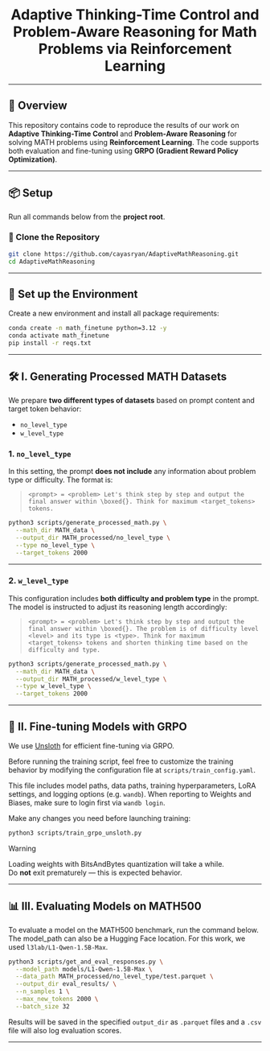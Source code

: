 <div align="center">
  <h1>Adaptive Thinking-Time Control and Problem-Aware Reasoning for Math Problems via Reinforcement Learning</h1>
</div>

---

## 🧠 Overview

This repository contains code to reproduce the results of our work on **Adaptive Thinking-Time Control** and **Problem-Aware Reasoning** for solving MATH problems using **Reinforcement Learning**. The code supports both evaluation and fine-tuning using **GRPO (Gradient Reward Policy Optimization)**.

---

## 📦 Setup

Run all commands below from the **project root**.

### 📁 Clone the Repository

```bash
git clone https://github.com/cayasryan/AdaptiveMathReasoning.git
cd AdaptiveMathReasoning
```
---

## 🧪 Set up the Environment

Create a new environment and install all package requirements:

```bash
conda create -n math_finetune python=3.12 -y
conda activate math_finetune
pip install -r reqs.txt
```
---

## 🛠️ I. Generating Processed MATH Datasets

We prepare **two different types of datasets** based on prompt content and target token behavior:
- `no_level_type`
- `w_level_type`

### 1. `no_level_type`

In this setting, the prompt **does not include** any information about problem type or difficulty. The format is:

> `<prompt> = <problem> Let's think step by step and output the final answer within \boxed{}. Think for maximum <target_tokens> tokens.`

```bash
python3 scripts/generate_processed_math.py \
  --math_dir MATH_data \
  --output_dir MATH_processed/no_level_type \
  --type no_level_type \
  --target_tokens 2000
```
---

### 2. `w_level_type`

This configuration includes **both difficulty and problem type** in the prompt. The model is instructed to adjust its reasoning length accordingly:

> `<prompt> = <problem> Let's think step by step and output the final answer within \boxed{}. The problem is of difficulty level <level> and its type is <type>. Think for maximum <target_tokens> tokens and shorten thinking time based on the difficulty and type.`

```bash
python3 scripts/generate_processed_math.py \
  --math_dir MATH_data \
  --output_dir MATH_processed/w_level_type \
  --type w_level_type \
  --target_tokens 2000
```
---

## 🧬 II. Fine-tuning Models with GRPO

We use [Unsloth](https://github.com/unslothai/unsloth) for efficient fine-tuning via GRPO.

Before running the training script, feel free to customize the training behavior by modifying the configuration file at `scripts/train_config.yaml`.

This file includes model paths, data paths, training hyperparameters, LoRA settings, and logging options (e.g. `wandb`). When reporting to Weights and Biases, make sure to login first via `wandb login`.

Make any changes you need before launching training:
```bash
python3 scripts/train_grpo_unsloth.py
```
> [!warning]
> Loading weights with BitsAndBytes quantization will take a while.  
> Do **not** exit prematurely — this is expected behavior.
---

## 📊 III. Evaluating Models on MATH500

To evaluate a model on the MATH500 benchmark, run the command below. The model_path can also be a Hugging Face location. For this work, we used `l3lab/L1-Qwen-1.5B-Max`.

```bash
python3 scripts/get_and_eval_responses.py \
  --model_path models/L1-Qwen-1.5B-Max \
  --data_path MATH_processed/no_level_type/test.parquet \
  --output_dir eval_results/ \
  --n_samples 1 \
  --max_new_tokens 2000 \
  --batch_size 32
```
Results will be saved in the specified `output_dir` as `.parquet` files and a `.csv` file will also log evaluation scores.

---

<!-- ## 📁 Directory Structure

your-repo-name/
├── MATH_processed/
│   └── generate_math.py
├── scripts/
│   └── utils.py
├── checkpoints/
│   └── grpo_llama3/
├── results/
├── train.py
├── evaluate_math500.py
├── reqs_eval.txt
├── reqs_train.txt
└── README.md -->

<!-- --- -->

<!-- ## 📌 Notes

- Ensure that your input CSVs (`math_train.csv`, `math_val.csv`, `math500_test.csv`) are inside the `MATH/` folder or your custom `--math_dir`.
- The GRPO implementation uses Unsloth for memory-efficient training with LoRA adapters.
- The code supports evaluation using chain-of-thought prompting and boxed-answer extraction. -->

<!-- --- -->

<!-- ## 📜 Citation

Coming soon. -->
